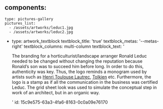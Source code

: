 components:
  -
    type: pictures-gallery
    pictures_list:
      - /assets/artworks/leduc1.jpg
      - /assets/artworks/leduc2.jpg
  -
    type: artwork_textblock
    textblock_title: 'true'
    textblock_metas: '--metas-right'
    textblock_columns: multi-column
    textblock_text: '<p>The branding for a horticulturist/landscape arranger Ronald Leduc needed to be changed without changing the reputation because Ronald’s son was to succeed him before long. In order to do this, authenticity was key. Thus, the logo reminds a monogram used by artists such as <a href="https://en.wikipedia.org/wiki/Henri_de_Toulouse-Lautrec" target="_blank">Henri Toulouse Lautrec</a>, <a href="https://en.wikipedia.org/wiki/J._R._R._Tolkien" target="_blank">Tolkien</a> etc. Furthermore, the logo is a stamp as if all the communication in the business was certified Leduc. The grid sheet look was used to simulate the conceptual step in work of an architect, but in an organic way.</p>'
id: 15c9e575-63a3-4fa6-8163-0c0a09e76170
